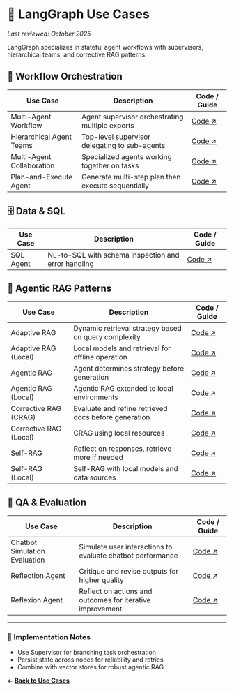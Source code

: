 # 🔗 LangGraph Use Cases

_Last reviewed: October 2025_

LangGraph specializes in stateful agent workflows with supervisors, hierarchical teams, and corrective RAG patterns.

## 🧠 Workflow Orchestration

| Use Case | Description | Code / Guide |
|---|---|---|
| Multi-Agent Workflow | Agent supervisor orchestrating multiple experts | <a href="https://github.com/langchain-ai/langgraph" target="_blank" rel="noopener noreferrer">Code ↗</a> |
| Hierarchical Agent Teams | Top-level supervisor delegating to sub-agents | <a href="https://github.com/langchain-ai/langgraph" target="_blank" rel="noopener noreferrer">Code ↗</a> |
| Multi-Agent Collaboration | Specialized agents working together on tasks | <a href="https://github.com/langchain-ai/langgraph" target="_blank" rel="noopener noreferrer">Code ↗</a> |
| Plan-and-Execute Agent | Generate multi-step plan then execute sequentially | <a href="https://github.com/langchain-ai/langgraph" target="_blank" rel="noopener noreferrer">Code ↗</a> |

## 🗄️ Data & SQL

| Use Case | Description | Code / Guide |
|---|---|---|
| SQL Agent | NL-to-SQL with schema inspection and error handling | <a href="https://github.com/langchain-ai/langgraph" target="_blank" rel="noopener noreferrer">Code ↗</a> |

## 🧪 Agentic RAG Patterns

| Use Case | Description | Code / Guide |
|---|---|---|
| Adaptive RAG | Dynamic retrieval strategy based on query complexity | <a href="https://github.com/langchain-ai/langgraph" target="_blank" rel="noopener noreferrer">Code ↗</a> |
| Adaptive RAG (Local) | Local models and retrieval for offline operation | <a href="https://github.com/langchain-ai/langgraph" target="_blank" rel="noopener noreferrer">Code ↗</a> |
| Agentic RAG | Agent determines strategy before generation | <a href="https://github.com/langchain-ai/langgraph" target="_blank" rel="noopener noreferrer">Code ↗</a> |
| Agentic RAG (Local) | Agentic RAG extended to local environments | <a href="https://github.com/langchain-ai/langgraph" target="_blank" rel="noopener noreferrer">Code ↗</a> |
| Corrective RAG (CRAG) | Evaluate and refine retrieved docs before generation | <a href="https://github.com/langchain-ai/langgraph" target="_blank" rel="noopener noreferrer">Code ↗</a> |
| Corrective RAG (Local) | CRAG using local resources | <a href="https://github.com/langchain-ai/langgraph" target="_blank" rel="noopener noreferrer">Code ↗</a> |
| Self-RAG | Reflect on responses, retrieve more if needed | <a href="https://github.com/langchain-ai/langgraph" target="_blank" rel="noopener noreferrer">Code ↗</a> |
| Self-RAG (Local) | Self-RAG with local models and data sources | <a href="https://github.com/langchain-ai/langgraph" target="_blank" rel="noopener noreferrer">Code ↗</a> |

## 🧪 QA & Evaluation

| Use Case | Description | Code / Guide |
|---|---|---|
| Chatbot Simulation Evaluation | Simulate user interactions to evaluate chatbot performance | <a href="https://github.com/langchain-ai/langgraph" target="_blank" rel="noopener noreferrer">Code ↗</a> |
| Reflection Agent | Critique and revise outputs for higher quality | <a href="https://github.com/langchain-ai/langgraph" target="_blank" rel="noopener noreferrer">Code ↗</a> |
| Reflexion Agent | Reflect on actions and outcomes for iterative improvement | <a href="https://github.com/langchain-ai/langgraph" target="_blank" rel="noopener noreferrer">Code ↗</a> |

---

### 🔧 Implementation Notes
- Use Supervisor for branching task orchestration
- Persist state across nodes for reliability and retries
- Combine with vector stores for robust agentic RAG

**← [Back to Use Cases](use-cases.md)**